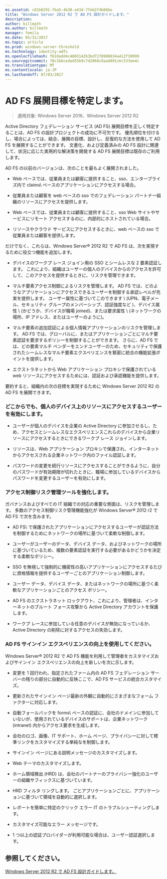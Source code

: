 ```yaml
---
ms.assetid: c81b8291-fba5-4b30-a43d-7feb2f4b66be
title: "Windows Server 2012 R2 で AD FS 設計ガイドします。"
description: 
author: billmath
ms.author: billmath
manager: femila
ms.date: 05/31/2017
ms.topic: article
ms.prod: windows-server-threshold
ms.technology: identity-adfs
ms.openlocfilehash: f618add4c4803142b3bd7278908834a412f30999
ms.sourcegitcommit: 70c1b6cedad55b9c7d2068c9aa4891c6c533ee4c
ms.translationtype: MT
ms.contentlocale: ja-JP
ms.lasthandoff: 07/03/2017
---
```

# <a name="identify-your-ad-fs-deployment-goals"></a>AD FS 展開目標を特定します。

>適用対象: Windows Server 2016、Windows Server 2012 R2

Active Directory フェデレーション サービス \(AD FS\) 展開目標を正しく特定することは、AD FS の設計プロジェクトの成功に不可欠です。 優先順位を付けるし、場合によっては、結合、展開の目標、設計し、反復的な方法を使用して AD FS を展開することができます。 文書化、および定義済みの AD FS 設計に関連して、状況に応じた実用的な解決策を開発する AD FS 展開目標は既存のご利用します。  
  
AD FS の以前のバージョンは、次のことを最もよく展開されました。  
  
-   Web ベースでは、従業員または顧客に提供すること、sso、エンタープライズ内で claims\ ベースのアプリケーションにアクセスする場合。  
  
-   従業員または顧客を web ベースの sso でのフェデレーション パートナー組織のリソースにアクセスを提供します。  
  
-   Web ベースでは、従業員または顧客に提供すること、sso Web サイトやサービスにリモート アクセスするのに、内部的にホストされている場合。  
  
-   リソースやクラウド サービスにアクセスするときに、web ベースの sso で従業員または顧客を提供します。  
  
だけでなく、これらは、Windows Server® 2012 R2 で AD FS は、次を実現するために役立つ機能を追加します。  
  
-   デバイスのワークプ レース ジョイン用の SSO とシームレスな 2 要素認証します。 これにより、組織はユーザーの個人のデバイスからのアクセスを許可して、このアクセスを提供するときに、リスクを管理できます。  
  
-   マルチ要素アクセス制御によるリスクを管理します。 AD FS では、どのようなアプリケーションにアクセスできるユーザーを制御する承認レベルが充実を提供します。 ユーザー属性に基づいてこのできます \ (UPN、電子メール、セキュリティ グループのメンバーシップ、認証強度など \)、デバイス属性 \ (かどうか、デバイスが職場 joined\)、または要求属性 \ (ネットワークの場所、IP アドレス、またはユーザーのように)。  
  
-   マルチ要素の追加認証による個人情報アプリケーションのリスクを管理します。 AD FS では、グローバルに、またはアプリケーションごとにマルチ要素認証を要求するポリシーを制御することができます。 さらに、AD FS では、どの要素マルチ ベンダーをエンドユーザーのため、セキュリティで保護されたシームレスなマルチ要素エクスペリエンスを緊密に統合の機能拡張ポイントを提供します。  
  
-   エクストラネットから Web アプリケーション プロキシで保護されている web リソースにアクセスするためには、認証および承認機能を提供します。  
  
要約すると、組織内の次の目標を実現するために Windows Server 2012 R2 の AD FS を展開できます。  
  
### <a name="enable-your-users-to-access-resources-on-their-personal-devices-from-anywhere"></a>どこからでも、個人のデバイス上のリソースにアクセスするユーザーを有効にします。  
  
-   ユーザーが個人のデバイスを企業の Active Directory に参加させるし、ため、アクセスとシームレスなエクスペリエンスこれらのデバイスから企業リソースにアクセスするときにできるワークプ レース ジョインします。  
  
-   リソースは、Web アプリケーション プロキシで保護され、インターネットからアクセスされる企業ネットワーク内のファイル認証します。  
  
-   パスワードの変更を続行リソースにアクセスすることができるように、自分のパスワードが有効期限が切れたときに、職場に参加しているデバイスからパスワードを変更するユーザーを有効にします。  
  
### <a name="enhance-your-access-control-risk-management-tools"></a>アクセス制御リスク管理ツールを強化します。  
ガバナンスおよびすべての IT 組織での対応の重要な側面は、リスクを管理します。 多数のアクセス制御リスク管理機能強化が Windows Server® 2012 r2 で AD FS で次を含みます。  
  
-   AD FS\ で保護されたアプリケーションにアクセスするユーザーが認証方法を制御するためにネットワークの場所に基づいて柔軟な制御します。  
  
-   ユーザーがユーザーのデータ、デバイス データ、およびネットワークの場所に基づいているため、複数の要素認証を実行する必要があるかどうかを決定する柔軟なポリシー。  
  
-   SSO を無視して強制的に機密性の高いアプリケーションにアクセスするたびに資格情報を提供するユーザーごとのアプリケーション制御します。  
  
-   ユーザー データ、デバイス データ、またはネットワークの場所に基づく柔軟なアプリケーションごとのアクセス ポリシー。  
  
-   AD FS のエクストラネット ロックアウト、これにより、管理者は、インターネットのブルート フォース攻撃から Active Directory アカウントを保護します。  
  
-   ワークプ レースに参加している任意のデバイスが無効になっているか、Active Directory の削除に対するアクセスの失効します。  
  
### <a name="use-ad-fs-to-enhance-the-sign-in-experience"></a>AD FS サインイン エクスペリエンスの向上を使用してください。  
Windows Server® 2012 R2 で AD FS 機能を利用して管理者をカスタマイズおよびサインイン エクスペリエンスの向上を新しいを次に示します。  
  
-   変更を 1 回行われ、指定されたファーム内の AD FS フェデレーション サーバーの残りの部分に自動的に反映ここで、AD FS サービスの統合カスタマイズ。  
  
-   更新されたサインイン ページ最新の外観に自動的にさまざまなフォーム ファクターに対応します。  
  
-   自動フォールバックを forms\ ベースの認証に、会社のドメインに参加していないが、使用されているデバイスのサポートは、企業ネットワーク \(intranet\) 内からアクセス要求を生成します。  
  
-   会社のロゴ、画像、IT サポート、ホーム ページ、プライバシーに対して標準リンクをカスタマイズする単純なを制御します。  
  
-   サインイン ページにある説明メッセージのカスタマイズします。  
  
-   Web テーマのカスタマイズします。  
  
-   ホーム領域検出 \(HRD\) は、会社のパートナーのプライバシー強化のユーザーの組織サフィックスに基づいています。  
  
-   HRD フィルタ リングします。 ごとアプリケーションごとに、アプリケーションに基づいて領域を自動的に選択します。  
  
-   レポートを簡単に特定のクリック エラー IT のトラブルシューティングします。  
  
-   カスタマイズ可能なエラー メッセージです。  
  
-   1 つ以上の認証プロバイダーが利用可能な場合は、ユーザー認証選択します。  
  
## <a name="see-also"></a>参照してください。  
[Windows Server 2012 R2 で AD FS 設計ガイドします。](../../ad-fs/design/AD-FS-Design-Guide-in-Windows-Server-2012-R2.md)  
  

